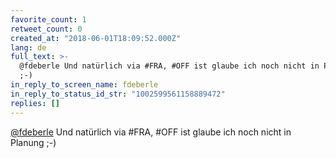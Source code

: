 ```yaml
---
favorite_count: 1
retweet_count: 0
created_at: "2018-06-01T18:09:52.000Z"
lang: de
full_text: >-
  @fdeberle Und natürlich via #FRA, #OFF ist glaube ich noch nicht in Planung
  ;-)
in_reply_to_screen_name: fdeberle
in_reply_to_status_id_str: "1002599561158889472"
replies: []
---
```


[@fdeberle](https://twitter.com/fdeberle) Und natürlich via #FRA, #OFF ist
glaube ich noch nicht in Planung ;-)
